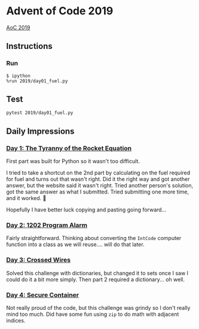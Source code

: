 # Advent of Code 2019

[AoC 2019](https://adventofcode.com/2019)

## Instructions

### Run

```console
$ ipython
%run 2019/day01_fuel.py
```

## Test

```console
pytest 2019/day01_fuel.py
```

## Daily Impressions

### [Day 1: The Tyranny of the Rocket Equation](https://adventofcode.com/2019/day/1)

First part was built for Python so it wasn't too difficult.

I tried to take a shortcut on the 2nd part by calculating on the fuel required for fuel and turns out that wasn't right. Did it the right way and got another answer, but the website said it wasn't right. Tried another person's solution, got the same answer as what I submitted. Tried submitting one more time, and it worked. 🤷

Hopefully I have better luck copying and pasting going forward...

### [Day 2: 1202 Program Alarm](https://adventofcode.com/2019/day/2)

Fairly straightforward. Thinking about converting the `IntCode` computer function into a class as we will reuse.... will do that later.

### [Day 3: Crossed Wires](https://adventofcode.com/2019/day/4)

Solved this challenge with dictionaries, but changed it to sets once I saw I could do it a bit more simply. Then part 2 required a dictionary... oh well.

### [Day 4: Secure Container](https://adventofcode.com/2019/day/4)

Not really proud of the code, but this challenge was grindy so I don't really mind too much. Did have some fun using `zip` to do math with adjacent indices.

